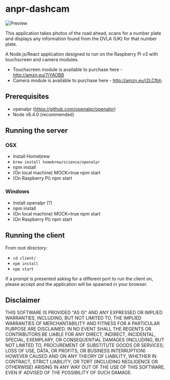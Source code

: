 # anpr-dashcam

![Preview](https://github.com/kslat3r/anpr-dashcam/raw/master/example.png)

This application takes photos of the road ahead, scans for a number plate and displays any information found from the DVLA (UK) for that number plate.

A Node.js/React application designed to run on the Raspberry Pi v3 with touchscreen and camera modules.

* Touchscreen module is available to purchase here - http://amzn.eu/7iYAOBB
* Camera module is available to purchase here - http://amzn.eu/j2LCfbh

## Prerequisites

* openalpr (https://github.com/openalpr/openalpr)
* Node v8.4.0 (recommended)

## Running the server

### OSX

* Install Homebrew
* `brew install homebrew/science/openalpr`
* npm install
* (On local machine) MOCK=true npm start
* (On Raspberry Pi) npm start

### Windows

* Install openalpr (?)
* npm install
* (On local machine) MOCK=true npm start
* (On Raspberry Pi) npm start

## Running the client

From root directory:

* `cd client/`
* `npm install`
* `npm start`

If a prompt is presented asking for a different port to run the client on, please accept and the application will be spawned in your browser.

## Disclaimer

THIS SOFTWARE IS PROVIDED "AS IS" AND ANY EXPRESSED OR IMPLIED WARRANTIES, INCLUDING, BUT NOT LIMITED TO, THE IMPLIED WARRANTIES OF MERCHANTABILITY AND FITNESS FOR A PARTICULAR PURPOSE ARE DISCLAIMED. IN NO EVENT SHALL THE REGENTS OR CONTRIBUTORS BE LIABLE FOR ANY DIRECT, INDIRECT, INCIDENTAL, SPECIAL, EXEMPLARY, OR CONSEQUENTIAL DAMAGES (INCLUDING, BUT NOT LIMITED TO, PROCUREMENT OF SUBSTITUTE GOODS OR SERVICES; LOSS OF USE, DATA, OR PROFITS; OR BUSINESS INTERRUPTION)
HOWEVER CAUSED AND ON ANY THEORY OF LIABILITY, WHETHER IN CONTRACT, STRICT LIABILITY, OR TORT (INCLUDING NEGLIGENCE OR OTHERWISE) ARISING IN ANY WAY OUT OF THE USE OF THIS SOFTWARE, EVEN IF ADVISED OF THE POSSIBILITY OF SUCH DAMAGE.
